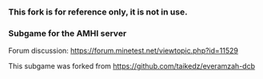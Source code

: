 ### This fork is for reference only, it is not in use.
### Subgame for the AMHI server

Forum discussion: https://forum.minetest.net/viewtopic.php?id=11529

This subgame was forked from https://github.com/taikedz/everamzah-dcb
